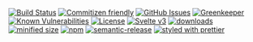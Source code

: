 [![Build Status](https://secure.travis-ci.org/arlac77/svelte-time-series.png)](http://travis-ci.org/arlac77/svelte-time-series)
[![Commitizen friendly](https://img.shields.io/badge/commitizen-friendly-brightgreen.svg)](http://commitizen.github.io/cz-cli/)
[![GitHub Issues](https://img.shields.io/github/issues/arlac77/svelte-time-series.svg?style=flat-square)](https://github.com/arlac77/svelte-time-series/issues)
[![Greenkeeper](https://badges.greenkeeper.io/arlac77/svelte-time-series.svg)](https://greenkeeper.io/)
[![Known Vulnerabilities](https://snyk.io/test/github/arlac77/svelte-time-series/badge.svg)](https://snyk.io/test/github/arlac77/svelte-time-series)
[![License](https://img.shields.io/badge/License-BSD%203--Clause-blue.svg)](https://opensource.org/licenses/BSD-3-Clause)
[![Svelte v3](https://img.shields.io/badge/svelte-v3-orange.svg)](https://svelte.dev)
[![downloads](http://img.shields.io/npm/dm/svelte-time-series.svg?style=flat-square)](https://npmjs.org/package/svelte-time-series)
[![minified size](https://badgen.net/bundlephobia/min/svelte-time-series)](https://bundlephobia.com/result?p=svelte-time-series)
[![npm](https://img.shields.io/npm/v/svelte-time-series.svg)](https://www.npmjs.com/package/svelte-time-series)
[![semantic-release](https://img.shields.io/badge/%20%20%F0%9F%93%A6%F0%9F%9A%80-semantic--release-e10079.svg)](https://github.com/arlac77/svelte-time-series)
[![styled with prettier](https://img.shields.io/badge/styled_with-prettier-ff69b4.svg)](https://github.com/prettier/prettier)
